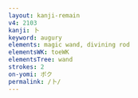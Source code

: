 ```yaml
---
layout: kanji-remain
v4: 2103
kanji: 卜
keyword: augury
elements: magic wand, divining rod
elementsWK: toeWK
elementsTree: wand
strokes: 2
on-yomi: ボク
permalink: /卜/
---
```






